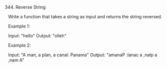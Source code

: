 344. Reverse String

Write a function that takes a string as input and returns the string reversed.

Example 1:

Input: "hello"
Output: "olleh"

Example 2:

Input: "A man, a plan, a canal: Panama"
Output: "amanaP :lanac a ,nalp a ,nam A"
